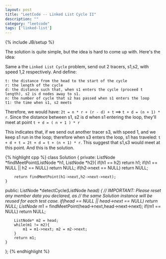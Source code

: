 ```yaml
---
layout: post
title: "LeetCode -- Linked List Cycle II"
description: ""
category: "leetcode"
tags: ['linked-list']
---
```

{% include JB/setup %}

The solution is quite simple, but the idea is hard to come up with. Here's the idea:

Same a the `Linked List Cycle` problem, send out 2 tracers, s1,s2, with speed 1,2 respectively. And define:

    t: the distance from the head to the start of the cycle
    r: the length of the cycle
    d: the distance such that, when s1 enters the cycle (proceed t length), s2 is d nodes away to s1.
    n: the number of cycle that s2 has passed when s1 enters the loop
    t1: the time when s1, s2 meets

Therefore, we would have: `2t = n * r + (r - d) + t` ==> `t + d = (n + 1) * r`. Since the distance between s1, s2 is d when s1 entering the loop, they'll meet at point `t + d = ( n + 1 ) * r`

This indicates that, if we send out another tracer s3, with speed 1, and we keep s1 run in the loop; therefore when s3 enters the loop, s1 has traveled: `t + d + t = 2t + d = t + (n + 1) * r`.
This suggest that s1,s3 would meet at this point. And this is the solution.


{% highlight cpp %}
class Solution {
private:
    ListNode *findMeetPoint(ListNode *h1, ListNode *h2){
        if(h1 == h2) return h1;
        if(h1 == NULL || h2 == NULL) return NULL;
        if(h2->next == NULL) return NULL;
        
        return findMeetPoint(h1->next,h2->next->next);
    }
    
public:
    ListNode *detectCycle(ListNode *head) {
        // IMPORTANT: Please reset any member data you declared, as
        // the same Solution instance will be reused for each test case.
        if(head == NULL || head->next == NULL) return NULL;
        ListNode* m1 = findMeetPoint(head->next,head->next->next);
        if(m1 == NULL) return NULL;
        
        ListNode* m2 = head;
        while(m1 != m2){
            m1 = m1->next; m2 = m2->next;
        }
        return m1;
    }
};
{% endhighlight %}
